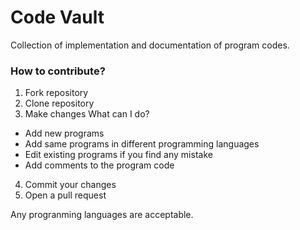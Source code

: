 # Code Vault
Collection of implementation and documentation of program codes.

### How to contribute?
1. Fork repository
2. Clone repository
3. Make changes
  What can I do?
  - Add new programs
  - Add same programs in different programming languages
  - Edit existing programs if you find any mistake
  - Add comments to the program code
4. Commit your changes
5. Open a pull request

Any progranming languages are acceptable.
